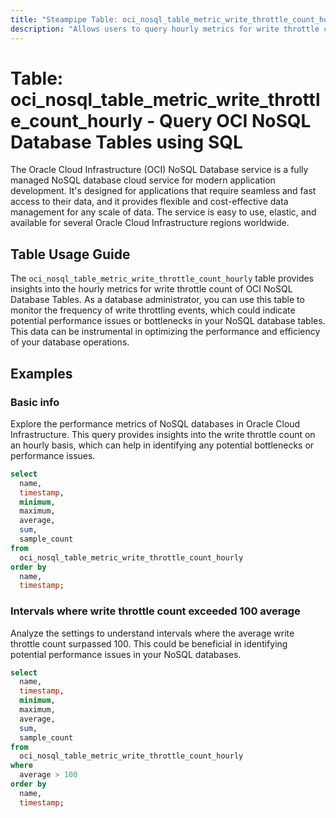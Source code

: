 ```yaml
---
title: "Steampipe Table: oci_nosql_table_metric_write_throttle_count_hourly - Query OCI NoSQL Database Tables using SQL"
description: "Allows users to query hourly metrics for write throttle count of OCI NoSQL Database Tables."
---
```


# Table: oci_nosql_table_metric_write_throttle_count_hourly - Query OCI NoSQL Database Tables using SQL

The Oracle Cloud Infrastructure (OCI) NoSQL Database service is a fully managed NoSQL database cloud service for modern application development. It's designed for applications that require seamless and fast access to their data, and it provides flexible and cost-effective data management for any scale of data. The service is easy to use, elastic, and available for several Oracle Cloud Infrastructure regions worldwide.

## Table Usage Guide

The `oci_nosql_table_metric_write_throttle_count_hourly` table provides insights into the hourly metrics for write throttle count of OCI NoSQL Database Tables. As a database administrator, you can use this table to monitor the frequency of write throttling events, which could indicate potential performance issues or bottlenecks in your NoSQL database tables. This data can be instrumental in optimizing the performance and efficiency of your database operations.

## Examples

### Basic info
Explore the performance metrics of NoSQL databases in Oracle Cloud Infrastructure. This query provides insights into the write throttle count on an hourly basis, which can help in identifying any potential bottlenecks or performance issues.

```sql
select
  name,
  timestamp,
  minimum,
  maximum,
  average,
  sum,
  sample_count
from
  oci_nosql_table_metric_write_throttle_count_hourly
order by
  name,
  timestamp;
```

### Intervals where write throttle count exceeded 100 average
Analyze the settings to understand intervals where the average write throttle count surpassed 100. This could be beneficial in identifying potential performance issues in your NoSQL databases.

```sql
select
  name,
  timestamp,
  minimum,
  maximum,
  average,
  sum,
  sample_count
from
  oci_nosql_table_metric_write_throttle_count_hourly
where
  average > 100
order by
  name,
  timestamp;
```